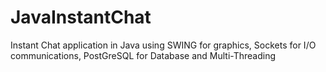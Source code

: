 JavaInstantChat
===============

Instant Chat application in Java using SWING for graphics, Sockets for I/O communications, PostGreSQL for Database and Multi-Threading 
